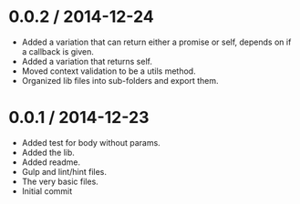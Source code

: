 
0.0.2 / 2014-12-24
==================

  * Added a variation that can return either a promise or self, depends on if a callback is given.
  * Added a variation that returns self.
  * Moved context validation to be a utils method.
  * Organized lib files into sub-folders and export them.

0.0.1 / 2014-12-23
==================

  * Added test for body without params.
  * Added the lib.
  * Added readme.
  * Gulp and lint/hint files.
  * The very basic files.
  * Initial commit
